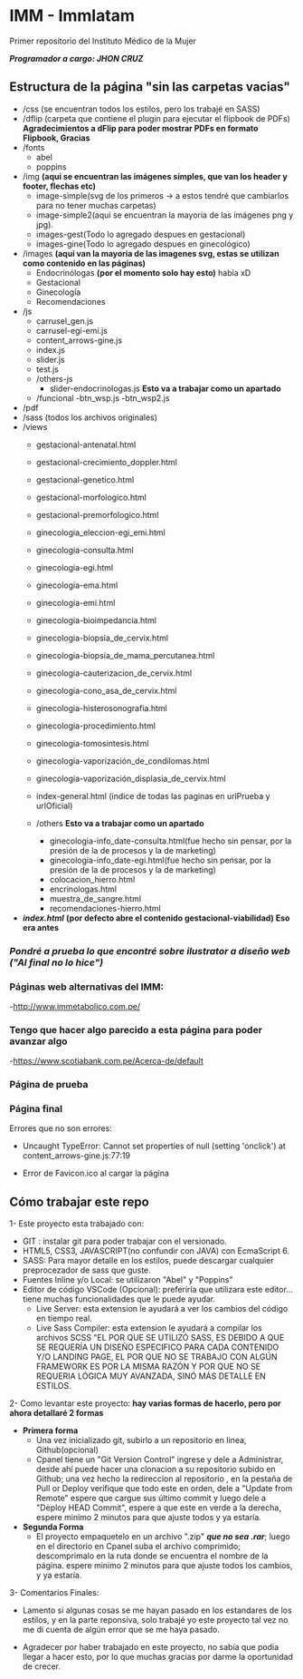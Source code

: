 # IMM - Immlatam
Primer repositorio del Instituto Médico de la Mujer


***Programador a cargo: JHON CRUZ***

## Estructura de la página "sin las carpetas vacias"

- /css (se encuentran todos los estilos, pero los trabajé en SASS)
- /dflip (carpeta que contiene el plugin para ejecutar el flipbook de PDFs)
    **Agradecimientos a dFlip para poder mostrar PDFs en formato Flipbook, Gracias**
- /fonts 
    - abel
    - poppins
- /img **(aqui se encuentran las imágenes simples, que van los header y footer, flechas etc)**
    - image-simple(svg de los primeros -> a estos tendré que cambiarlos para no tener muchas carpetas)
    - image-simple2(aqui se encuentran la mayoria de las imágenes png y jpg).
    - images-gest(Todo lo agregado despues en gestacional)
    - images-gine(Todo lo agregado despues en ginecológico)
- /images **(aqui van la mayoria de las imagenes svg, estas se utilizan como contenido en las páginas)**
    - Endocrinólogas **(por el momento solo hay esto)** había xD
    - Gestacional
    - Ginecología
    - Recomendaciones
- /js
    - carrusel_gen.js
    - carrusel-egi-emi.js
    - content_arrows-gine.js
    - index.js
    - slider.js
    - test.js
    - /others-js
        - slider-endocrinologas.js **Esto va a trabajar como un apartado**
    - /funcional
        -btn_wsp.js
        -btn_wsp2.js
- /pdf
- /sass (todos los archivos originales)
- /views
    - gestacional-antenatal.html
    - gestacional-crecimiento_doppler.html
    - gestacional-genetico.html
    - gestacional-morfologico.html
    - gestacional-premorfologico.html

    - ginecologia_eleccion-egi_emi.html
    - ginecologia-consulta.html
    - ginecologia-egi.html
    - ginecologia-ema.html
    - ginecologia-emi.html
    - ginecologia-bioimpedancia.html
    - ginecologia-biopsia_de_cervix.html
    - ginecologia-biopsia_de_mama_percutanea.html
    - ginecologia-cauterizacion_de_cervix.html
    - ginecologia-cono_asa_de_cervix.html
    - ginecologia-histerosonografia.html
    - ginecologia-procedimiento.html
    - ginecologia-tomosintesis.html
    - ginecologia-vaporización_de_condilomas.html
    - ginecologia-vaporización_displasia_de_cervix.html

    - index-general.html (indice de todas las paginas en urlPrueba y urlOficial)

    - /others **Esto va a trabajar como un apartado**
        - ginecologia-info_date-consulta.html(fue hecho sin pensar, por la presión de la de procesos y la de marketing)
        - ginecologia-info_date-egi.html(fue hecho sin pensar, por la presión de la de procesos y la de marketing)
        - colocacion_hierro.html 
        - encrinologas.html
        - muestra_de_sangre.html
        - recomendaciones-hierro.html
- ***index.html***  **(por defecto abre el contenido gestacional-viabilidad) Eso era antes**

### ***Pondré a prueba lo que encontré sobre ilustrator a diseño web ("Al final no lo hice")***

### Páginas web alternativas del IMM:
-http://www.immetabolico.com.pe/

### Tengo que hacer algo parecido a esta página para poder avanzar algo
-https://www.scotiabank.com.pe/Acerca-de/default

### Página de prueba

### Página final


Errores que no son errores:
- Uncaught TypeError: Cannot set properties of null (setting 'onclick')
    at content_arrows-gine.js:77:19

- Error de Favicon.ico al cargar la página

## Cómo trabajar este repo

1- Este proyecto esta trabajado con:
 - GIT : instalar git para poder trabajar con el versionado.
 - HTML5, CSS3, JAVASCRIPT(no confundir con JAVA) con EcmaScript 6.
 - SASS: Para mayor detalle en los estilos, puede descargar cualquier preprocezador de sass que guste.
 - Fuentes Inline y/o Local: se utilizaron "Abel" y "Poppins"
 - Editor de código VSCode (Opcional): preferiría que utilizara este editor... tiene muchas funcionalidades que le puede ayudar.
    - Live Server: esta extension le ayudará a ver los cambios del código en tiempo real.
    - Live Sass Compiler: esta extension le ayudará a compilar los archivos SCSS "EL POR QUE SE UTILIZÓ SASS, ES DEBIDO A QUE SE REQUERÍA UN DISEÑO ESPECIFICO PARA CADA CONTENIDO Y/O LANDING PAGE, EL POR QUE NO SE TRABAJO CON ALGÚN FRAMEWORK ES POR LA MISMA RAZÓN Y POR QUE NO SE REQUERIA LÓGICA MUY AVANZADA, SINÓ MÁS DETALLE EN ESTILOS.

2- Como levantar este proyecto:
**hay varias formas de hacerlo, pero por ahora detallaré 2 formas**

- **Primera forma**
    - Una vez inicializado git, subirlo a un repositorio en linea, Github(opcional)
    - Cpanel tiene un "Git Version Control" ingrese y dele a Administrar, desde ahí puede hacer una clonacion a su repositorio subido en Github; una vez hecho la redireccion al repositorio , en la pestaña de Pull or Deploy verifique que todo este en orden, dele a "Update from Remote" espere que cargue sus último commit y luego dele a "Deploy HEAD Commit", espere a que este en verde a la derecha, espere minimo 2 minutos para que ajuste todos y ya estaría.
- **Segunda Forma**
    - El proyecto empaquetelo en un archivo ".zip" ***que no sea .rar***; luego en el directorio en Cpanel suba el archivo comprimido; descomprimalo en la ruta donde se encuentra el nombre de la página. espere minimo 2 minutos para que ajuste todos los cambios, y ya estaría.

3- Comentarios Finales:
- Lamento si algunas cosas se me hayan pasado en los estandares de los estilos, y en la parte reponsiva, solo trabajé yo este proyecto tal vez no me di cuenta de algún error que se me haya pasado.

- Agradecer por haber trabajado en este proyecto, no sabía que podia llegar a hacer esto, por lo que muchas gracias por darme la oportunidad de crecer.